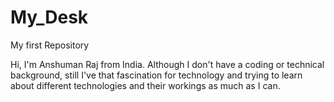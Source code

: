 # My_Desk
My first Repository

Hi, I'm Anshuman Raj from India. Although I don't have a coding or technical background, still I've that fascination for technology and 
trying to learn about different technologies and their workings as much as I can. 
